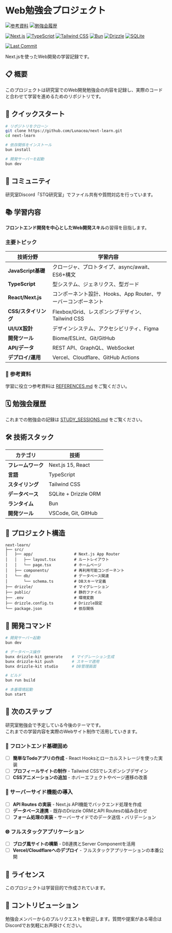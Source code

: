 # Web勉強会プロジェクト

[![参考資料](https://img.shields.io/badge/📚_参考資料-REFERENCES-blue?style=for-the-badge)](./REFERENCES.md)
[![勉強会履歴](https://img.shields.io/badge/🗓️_勉強会履歴-SESSIONS-green?style=for-the-badge)](./STUDY_SESSIONS.md)

[![Next.js](https://img.shields.io/badge/Next.js-15-black?style=for-the-badge&logo=next.js&logoColor=white)](https://nextjs.org/)
[![TypeScript](https://img.shields.io/badge/TypeScript-5.0+-3178c6?style=for-the-badge&logo=typescript&logoColor=white)](https://www.typescriptlang.org/)
[![Tailwind CSS](https://img.shields.io/badge/Tailwind_CSS-3.0+-38bdf8?style=for-the-badge&logo=tailwind-css&logoColor=white)](https://tailwindcss.com/)
[![Bun](https://img.shields.io/badge/Bun-1.0+-fbf0df?style=for-the-badge&logo=bun&logoColor=black)](https://bun.sh/)
[![Drizzle](https://img.shields.io/badge/Drizzle-ORM-c5f74f?style=for-the-badge&logo=drizzle&logoColor=black)](https://orm.drizzle.team/)
[![SQLite](https://img.shields.io/badge/SQLite-003b57?style=for-the-badge&logo=sqlite&logoColor=white)](https://www.sqlite.org/)

[![Last Commit](https://img.shields.io/github/last-commit/Lunacea/next-learn?style=for-the-badge&logo=github)](https://github.com/Lunacea/next-learn)

Next.jsを使ったWeb開発の学習記録です。

## 📋 概要

このプロジェクトは研究室でのWeb開発勉強会の内容を記録し、実際のコードと合わせて学習を進めるためのリポジトリです。

## 🚀 クイックスタート

```bash
# リポジトリをクローン
git clone https://github.com/Lunacea/next-learn.git
cd next-learn

# 依存関係をインストール
bun install

# 開発サーバーを起動
bun dev
```

## 💬 コミュニティ

研究室Discord「STQ研究室」でファイル共有や質問対応を行っています。

## 📚 学習内容

**フロントエンド開発を中心としたWeb開発スキル**の習得を目指します。

### 主要トピック

| 技術分野                   | 学習内容                                                      |
| -------------------------- | ------------------------------------------------------------- |
| **JavaScript基礎**   | クロージャ、プロトタイプ、async/await、ES6+構文               |
| **TypeScript**       | 型システム、ジェネリクス、型ガード                            |
| **React/Next.js**    | コンポーネント設計、Hooks、App Router、サーバーコンポーネント |
| **CSS/スタイリング** | Flexbox/Grid、レスポンシブデザイン、Tailwind CSS             |
| **UI/UX設計**        | デザインシステム、アクセシビリティ、Figma                     |
| **開発ツール**       | Biome/ESLint、Git/GitHub             |
| **API/データ**       | REST API、GraphQL、WebSocket                                   |
| **デプロイ/運用**    | Vercel、Cloudflare、GitHub Actions                    |

### 📖 参考資料

学習に役立つ参考資料は [REFERENCES.md](./REFERENCES.md) をご覧ください。

## 🗓️ 勉強会履歴

これまでの勉強会の記録は [STUDY_SESSIONS.md](./STUDY_SESSIONS.md) をご覧ください。

## 🛠️ 技術スタック

| カテゴリ                 | 技術                 |
| ------------------------ | -------------------- |
| **フレームワーク** | Next.js 15, React    |
| **言語**           | TypeScript           |
| **スタイリング**   | Tailwind CSS         |
| **データベース**   | SQLite + Drizzle ORM |
| **ランタイム**     | Bun                  |
| **開発ツール**     | VSCode, Git, GitHub  |

## 📁 プロジェクト構造

```text
next-learn/
├── src/
│   ├── app/                  # Next.js App Router
│   │   ├── layout.tsx        # ルートレイアウト
│   │   └── page.tsx          # ホームページ
│   ├── components/           # 再利用可能コンポーネント
│   └── db/                   # データベース関連
│       └── schema.ts         # DBスキーマ定義
├── drizzle/                  # マイグレーション
├── public/                   # 静的ファイル
├── .env                      # 環境変数
├── drizzle.config.ts         # Drizzle設定
└── package.json              # 依存関係
```

## 🔧 開発コマンド

```bash
# 開発サーバー起動
bun dev

# データベース操作
bunx drizzle-kit generate    # マイグレーション生成
bunx drizzle-kit push        # スキーマ適用
bunx drizzle-kit studio      # DB管理画面

# ビルド
bun run build

# 本番環境起動
bun start
```

## 🎯 次のステップ

研究室勉強会で予定している今後のテーマです。  
これまでの学習内容を実際のWebサイト制作で活用していきます。

### 📱 フロントエンド基礎固め
- [ ] **簡単なTodoアプリの作成** - React Hooksとローカルストレージを使った実装
- [ ] **プロフィールサイトの制作** - Tailwind CSSでレスポンシブデザイン
- [ ] **CSSアニメーションの追加** - ホバーエフェクトやページ遷移の改善

### 🔗 サーバーサイド機能の導入
- [ ] **API Routes の実装** - Next.js API機能でバックエンド処理を作成
- [ ] **データベース連携** - 既存のDrizzle ORMとAPI Routesの組み合わせ
- [ ] **フォーム処理の実装** - サーバーサイドでのデータ送信・バリデーション

### 🌐 フルスタックアプリケーション
- [ ] **ブログ風サイトの構築** - DB連携とServer Componentを活用
- [ ] **Vercel/Cloudflareへのデプロイ** - フルスタックアプリケーションの本番公開

## 📄 ライセンス

このプロジェクトは学習目的で作成されています。

## 🤝 コントリビューション

勉強会メンバーからのプルリクエストを歓迎します。質問や提案がある場合はDiscordでお気軽にお声掛けください。
